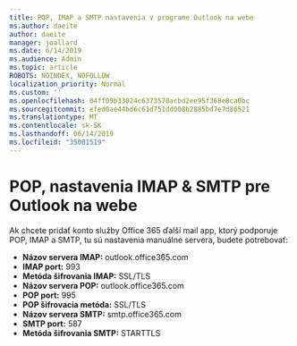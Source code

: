 ```yaml
---
title: POP, IMAP a SMTP nastavenia v programe Outlook na webe
ms.author: daeite
author: daeite
manager: joallard
ms.date: 6/14/2019
ms.audience: Admin
ms.topic: article
ROBOTS: NOINDEX, NOFOLLOW
localization_priority: Normal
ms.custom: ''
ms.openlocfilehash: 04ff09b33024c6373570acbd2ee95f368e8ca0bc
ms.sourcegitcommit: efed0ae44bd6c61d751dd008b2885bd7e7d86521
ms.translationtype: MT
ms.contentlocale: sk-SK
ms.lasthandoff: 06/14/2019
ms.locfileid: "35001519"
---
```

# <a name="pop-imap--smtp-settings-for-outlook-on-the-web"></a>POP, nastavenia IMAP & SMTP pre Outlook na webe

Ak chcete pridať konto služby Office 365 ďalší mail app, ktorý podporuje POP, IMAP a SMTP, tu sú nastavenia manuálne servera, budete potrebovať:
  
- **Názov servera IMAP:** outlook.office365.com
- **IMAP port:** 993
- **Metóda šifrovania IMAP:** SSL/TLS
- **Názov servera POP:** outlook.office365.com  
- **POP port:** 995  
- **POP šifrovacia metóda:** SSL/TLS  
- **Názov servera SMTP:** smtp.office365.com
- **SMTP port:** 587
- **Metóda šifrovania SMTP:** STARTTLS